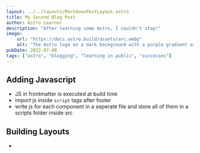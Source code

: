 ```yaml
---
layout: ../../layouts/MarkdownPostLayout.astro
title: My Second Blog Post
author: Astro Learner
description: "After learning some Astro, I couldn't stop!"
image:
    url: "https://docs.astro.build/assets/arc.webp"
    alt: "The Astro logo on a dark background with a purple gradient arc."
pubDate: 2022-07-08
tags: ["astro", "blogging", "learning in public", "successes"]
---
```


## Adding Javascript

-   JS in frontmatter is executed at build time
-   import js inside `script` tags after footer
-   write js for each component in a seperate file and store all of them in a scripts folder inside src

## Building Layouts

-
